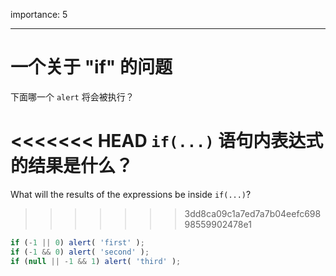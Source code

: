 importance: 5

---

# 一个关于 "if" 的问题

下面哪一个 `alert` 将会被执行？

<<<<<<< HEAD
`if(...)` 语句内表达式的结果是什么？
=======
What will the results of the expressions be inside `if(...)`?
>>>>>>> 3dd8ca09c1a7ed7a7b04eefc69898559902478e1

```js
if (-1 || 0) alert( 'first' );
if (-1 && 0) alert( 'second' );
if (null || -1 && 1) alert( 'third' );
```

